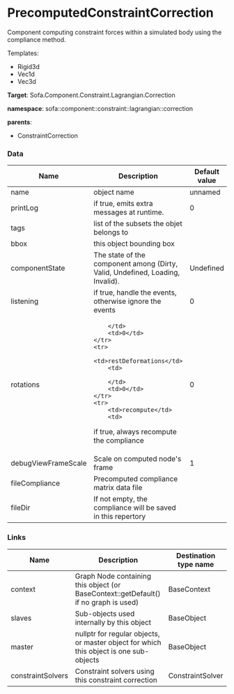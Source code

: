 <!-- generate_doc -->
# PrecomputedConstraintCorrection

Component computing constraint forces within a simulated body using the compliance method.


Templates:

- Rigid3d
- Vec1d
- Vec3d

__Target__: Sofa.Component.Constraint.Lagrangian.Correction

__namespace__: sofa::component::constraint::lagrangian::correction

__parents__:

- ConstraintCorrection

### Data

<table>
    <thead>
        <tr>
            <th>Name</th>
            <th>Description</th>
            <th>Default value</th>
        </tr>
    </thead>
    <tbody>
	<tr>
		<td>name</td>
		<td>
object name
		</td>
		<td>unnamed</td>
	</tr>
	<tr>
		<td>printLog</td>
		<td>
if true, emits extra messages at runtime.
		</td>
		<td>0</td>
	</tr>
	<tr>
		<td>tags</td>
		<td>
list of the subsets the objet belongs to
		</td>
		<td></td>
	</tr>
	<tr>
		<td>bbox</td>
		<td>
this object bounding box
		</td>
		<td></td>
	</tr>
	<tr>
		<td>componentState</td>
		<td>
The state of the component among (Dirty, Valid, Undefined, Loading, Invalid).
		</td>
		<td>Undefined</td>
	</tr>
	<tr>
		<td>listening</td>
		<td>
if true, handle the events, otherwise ignore the events
		</td>
		<td>0</td>
	</tr>
	<tr>
		<td>rotations</td>
		<td>

		</td>
		<td>0</td>
	</tr>
	<tr>
		<td>restDeformations</td>
		<td>

		</td>
		<td>0</td>
	</tr>
	<tr>
		<td>recompute</td>
		<td>
if true, always recompute the compliance
		</td>
		<td>0</td>
	</tr>
	<tr>
		<td>debugViewFrameScale</td>
		<td>
Scale on computed node's frame
		</td>
		<td>1</td>
	</tr>
	<tr>
		<td>fileCompliance</td>
		<td>
Precomputed compliance matrix data file
		</td>
		<td></td>
	</tr>
	<tr>
		<td>fileDir</td>
		<td>
If not empty, the compliance will be saved in this repertory
		</td>
		<td></td>
	</tr>

</tbody>
</table>

### Links


| Name | Description | Destination type name |
| ---- | ----------- | --------------------- |
|context|Graph Node containing this object (or BaseContext::getDefault() if no graph is used)|BaseContext|
|slaves|Sub-objects used internally by this object|BaseObject|
|master|nullptr for regular objects, or master object for which this object is one sub-objects|BaseObject|
|constraintSolvers|Constraint solvers using this constraint correction|ConstraintSolver|

